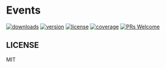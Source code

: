 # Events

[![downloads][downloads-badge]][npmcharts]
[![version][version-badge]][package]
[![license][license-badge]][license]
[![coverage][codecov-badge]][codecov]
[![PRs Welcome][prs-badge]][prs]


## LICENSE

MIT

[version-badge]: https://img.shields.io/npm/v/@railsmob/events.svg?style=flat-square
[package]: https://www.npmjs.com/package/@railsmob/events
[downloads-badge]: https://img.shields.io/npm/dm/@railsmob/events.svg?style=flat-square
[npmcharts]: http://npmcharts.com/compare/@railsmob/events
[license-badge]: https://img.shields.io/npm/l/@railsmob/events.svg?style=flat-square
[license]: https://github.com/railsmob/events/blob/master/LICENSE
[prs-badge]: https://img.shields.io/badge/PRs-welcome-brightgreen.svg?style=flat-square
[prs]: http://makeapullrequest.com
[codecov]: https://codecov.io/gh/railsmob/events
[codecov-badge]: https://img.shields.io/codecov/c/github/railsmob/events.svg?style=flat-square